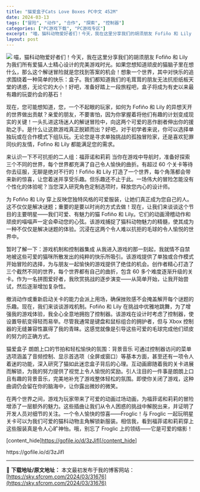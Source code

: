 ```yaml
---
title: "猫爱盒子Cats Love Boxes PC中文 452M"
date: 2024-03-13
tags: ["冒险", "动作", "合作", "探索", "控制器"]
categories: ["PC游戏下载", "PC游戏专区"]
excerpt: "喵，猫科动物爱好者们！今天，我在这里分享我们的胡须朋友 Fofiño 和 Lily 为我们所有爱猫人士精心设计的完美游戏时光。如果您想知道顽皮的猫脑子里在想什么，那么这个解谜冒险就是您找到答案的机会！想象一个世界，其中对快乐的追求围绕着一种简单的快乐：盒子。我们都知道我们的毛茸茸的朋友无法抗拒纸板天&hellip;"
layout: post
---
```


<img class="aligncenter" src="https://sky.sfcrom.com/wp-content/uploads/2024/03/20240329101446-90b1f.jpeg" />
喵，猫科动物爱好者们！今天，我在这里分享我们的胡须朋友 Fofiño 和 Lily 为我们所有爱猫人士精心设计的完美游戏时光。如果您想知道顽皮的猫脑子里在想什么，那么这个解谜冒险就是您找到答案的机会！想象一个世界，其中对快乐的追求围绕着一种简单的快乐：盒子。我们都知道我们的毛茸茸的朋友无法抗拒纸板天堂的诱惑，无论它的大小！好吧，准备好踏上一段旅程吧，盒子将成为有史以来最有趣的玩耍约会的基石！

现在，您可能想知道，您，一个不起眼的玩家，如何为 Fofiño 和 Lily 的异想天开的世界做出贡献？亲爱的朋友，不要害怕，因为你掌握着将他们有趣的计划变成现实的关键！一头扎进这场迷人的解谜冒险中，向这两个可爱的恶作剧者伸出你的援助之手。是什么让这款游戏真正脱颖而出？好吧，对于初学者来说，你可以选择单独玩或在合作模式下组队玩。无论您是寻求单独挑战的孤独冒险家，还是喜欢犯罪同伙的友情，Fofino 和 Lily 都能满足您的需求。

来认识一下不可抗拒的二人组：福菲诺和莉莉
当你在游戏中导航时，准备好探索三个不同的世界，每个世界都充满了自己令人愉快的曲折。有超过 60 个关卡等待你去征服，无聊是绝对不行的！Fofiño 和 Lily 打造了一个世界，每个角落都会带来新的惊喜，让您着迷并享受乐趣。但乐趣还不止于此。一场伟大的冒险怎能没有个性化的体验呢？当您深入研究角色定制选项时，释放您内心的设计师。

为 Fofiño 和 Lily 穿上反映您独特风格的可爱服装，让她们真正成为您自己的人。这不仅仅是解决谜题；重要的是要以时尚的方式去做！现在，让我们来谈谈这个节目的主要明星——我们可爱、有魅力的猫 Fofiño 和 Lily。它们的动画滑稽动作和顽皮的喵喵声一定会牵动您的心弦。该游戏捕捉了猫科动物魅力的精髓，使其成为一种不仅仅是解决谜题的体验。沉浸在这两个令人难以抗拒的毛球的令人愉悦的世界中。

暂时了解一下：游戏机制和控制器集成
从我进入游戏的那一刻起，我就情不自禁地被这些可爱的猫咪所散发出的纯粹的快乐所吸引。该游戏提供了单独或合作模式开始冒险的选择，为与朋友一起愉快的游戏提供了绝佳的机会。创作者精心打造了三个截然不同的世界，每个世界都有自己的曲折，包含 60 多个难度逐渐升级的关卡。作为一名拼图爱好者，我欣赏挑战的逐步演变——从简单开始，让我开始尝试，然后逐渐增加复杂性。

撤消动作或重新启动关卡的能力会派上用场，确保挫败感不会掩盖解开每个谜题的乐趣。现在，我们来谈谈游戏机制。Fofiño 和 Lily 在挑战中优雅地跳舞，为了增强我的游戏体验，我全心全意地拥抱了控制器。该游戏在设计时考虑了控制器，使设置导航变得轻而易举。尽管我通常是键盘和鼠标组合的拥护者，但与 Xbox 控制器的无缝兼容性赢得了我的青睐。这感觉就像是引导这些可爱的毛球完成他们顽皮的努力的正确方式。

猫爱盒子 朗朗上口的节拍和轻松愉快的氛围：背景音乐
可通过控制器访问的菜单选项涵盖了音频控制、显示首选项（全屏或窗口）等基本方面，甚至还有一项令人着迷的功能，深入研究了猫如此迷恋盒子背后的心理。互动画廊随着我的关卡进展而解锁，为我的努力提供了视觉上令人愉悦的奖励。引人注目的一件事是朗朗上口且有趣的背景音乐，完美地补充了游戏整体轻松的氛围。即使你关闭了游戏，这种曲调仍会留在你的脑海中，让你露出微妙的微笑。

在两个世界之间，游戏为玩家带来了可爱的动画过场动画，为福菲诺和莉莉的冒险增添了一层额外的魅力。这些插曲让我们从令人困惑的挑战中解脱出来，并证明了开发人员对细节的关注。一个令人愉快的惊喜——Froglic！与 Froglic 一起玩明星关卡可以为我们可爱的猫科动物主角解锁新服装。相信我，看到福菲诺和莉莉穿上这些服装真是令人心旷神怡。哦，别忘了 Froglic 上的领结——它是可爱的缩影！

[content_hide]https://gofile.io/d/3zJifl[/content_hide]

<!--wechatfans start-->https://gofile.io/d/3zJifl<!--wechatfans end-->

---
📖 **下载地址/原文地址：** 本文最初发布于我的博客网站：[https://sky.sfcrom.com/2024/03/31676](https://sky.sfcrom.com/2024/03/31676)
